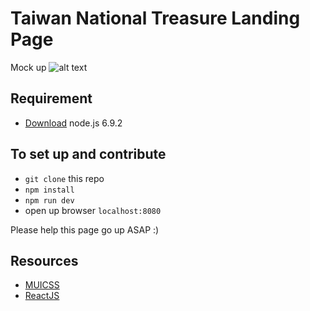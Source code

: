 # Taiwan National Treasure Landing Page

Mock up
![alt text](image.png "Landing Page static")

## Requirement
- [Download](https://nodejs.org/dist/v6.9.2/) node.js 6.9.2

## To set up and contribute
- `git clone` this repo
- `npm install`
- `npm run dev`
- open up browser `localhost:8080`

Please help this page go up ASAP :)

## Resources
- [MUICSS](https://www.muicss.com/)
- [ReactJS](https://facebook.github.io/react/)
